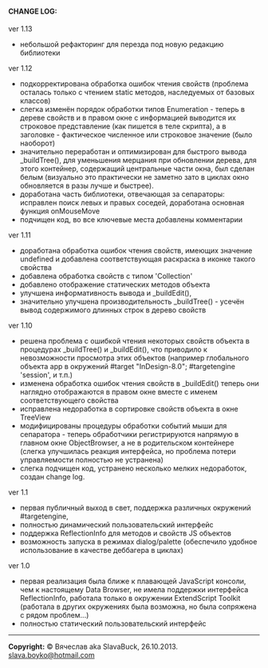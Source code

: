 ﻿#### CHANGE LOG: ####

ver 1.13
  - небольшой рефакторинг для перезда под новую редакцию библиотеки

ver 1.12
  - подкорректирована обработка ошибок чтения свойств (проблема осталась только с чтением static методов, наследуемых от базовых классов)
  - слегка изменён порядок обработки типов Enumeration - теперь в дереве свойств и в правом окне с информацией выводится их строковое представление
     (как пишется в теле скрипта), а в заголовке - фактическое численное или строковое значение (было наоборот)
  - значительно переработан и оптимизирован для быстрого вывода _buildTree(), для уменьшения мерцания при обновлении дерева, для этого контейнер, 
     содержащий центральные части окна, был сделан белым (визуально это практически не заметно зато в циклах окно обновляется в разы лучше и быстрее). 
  - доработана часть библиотеки, отвечающая за сепараторы: исправлен поиск левых и правых соседей, доработана основная функция onMouseMove
  - подчищен код, во все ключевые места добавлены комментарии

ver 1.11
  - доработана обработка ошибок чтения свойств, имеющих значение undefined и добавлена соответствующая раскраска в иконке такого свойства
  - добавлена обработка свойств с типом 'Collection'
  - добавлено отображение статических методов объекта
  - улучшена информативность вывода и _buildEdit(),
  - значительно улучшена производительность _buildTree() - усечён вывод содержимого длинных строк в дерево свойств

ver 1.10
  - решена проблема с ошибкой чтения некоторых свойств объекта в процедурах _buildTree() и _buildEdit(), что приводило к невозможности просмотра этих
    объектов (например глобального объекта app в окружений #target "InDesign-8.0"; #targetengine 'session', и т.п.)
  - изменена обработка ошибок чтения свойств в _buildEdit() теперь они наглядно отображаются в правом окне вместе с именем соответствующего свойства
  - исправлена недоработка в сортировке свойств объекта в окне TreeView
  - модифицированы процедуры обработки событий мыши для сепаратора - теперь обработчики регистрируются напрямую в главном окне ObjectBrowser, а не
    в родительском контейнере (слегка улучшилась реакция интерфейса, но проблема потери управляемости полностью не устранена)
  - слегка подчищен код, устранено несколько мелких недоработок, создан change log. 

ver 1.1
  - первая публичный выход в свет, поддержка различных окружений #targetengine, 
  - полностью динамический пользовательский интерфейс
  - поддержка ReflectionInfo для методов и свойств JS объектов
  - возможность запуска в режимах dialog/palette (обеспечило удобное использование в качестве деббагера в циклах)

ver 1.0 
  - первая реализация была ближе к плавающей JavaScript консоли, чем к настоящему Data Browser, не имела поддержки интерфейса ReflectionInfo, работала 
    только в окружении ExtendScript Toolkit (работала в других окружениях была возможна, но была сопряжена с рядом проблем...)
  - полностью статический пользовательский интерфейс

-----------------------------------------------
**Copyright:** © Вячеслав aka SlavaBuck, 26.10.2013. <slava.boyko@hotmail.com>
